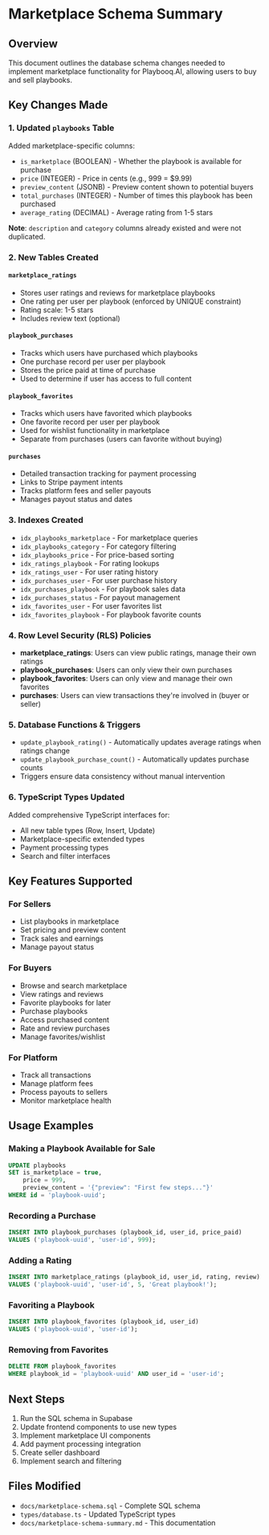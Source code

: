 # Marketplace Schema Summary

## Overview
This document outlines the database schema changes needed to implement marketplace functionality for Playbooq.AI, allowing users to buy and sell playbooks.

## Key Changes Made

### 1. Updated `playbooks` Table
Added marketplace-specific columns:
- `is_marketplace` (BOOLEAN) - Whether the playbook is available for purchase
- `price` (INTEGER) - Price in cents (e.g., 999 = $9.99)
- `preview_content` (JSONB) - Preview content shown to potential buyers
- `total_purchases` (INTEGER) - Number of times this playbook has been purchased
- `average_rating` (DECIMAL) - Average rating from 1-5 stars

**Note**: `description` and `category` columns already existed and were not duplicated.

### 2. New Tables Created

#### `marketplace_ratings`
- Stores user ratings and reviews for marketplace playbooks
- One rating per user per playbook (enforced by UNIQUE constraint)
- Rating scale: 1-5 stars
- Includes review text (optional)

#### `playbook_purchases`
- Tracks which users have purchased which playbooks
- One purchase record per user per playbook
- Stores the price paid at time of purchase
- Used to determine if user has access to full content

#### `playbook_favorites`
- Tracks which users have favorited which playbooks
- One favorite record per user per playbook
- Used for wishlist functionality in marketplace
- Separate from purchases (users can favorite without buying)

#### `purchases`
- Detailed transaction tracking for payment processing
- Links to Stripe payment intents
- Tracks platform fees and seller payouts
- Manages payout status and dates

### 3. Indexes Created
- `idx_playbooks_marketplace` - For marketplace queries
- `idx_playbooks_category` - For category filtering
- `idx_playbooks_price` - For price-based sorting
- `idx_ratings_playbook` - For rating lookups
- `idx_ratings_user` - For user rating history
- `idx_purchases_user` - For user purchase history
- `idx_purchases_playbook` - For playbook sales data
- `idx_purchases_status` - For payout management
- `idx_favorites_user` - For user favorites list
- `idx_favorites_playbook` - For playbook favorite counts

### 4. Row Level Security (RLS) Policies
- **marketplace_ratings**: Users can view public ratings, manage their own ratings
- **playbook_purchases**: Users can only view their own purchases
- **playbook_favorites**: Users can only view and manage their own favorites
- **purchases**: Users can view transactions they're involved in (buyer or seller)

### 5. Database Functions & Triggers
- `update_playbook_rating()` - Automatically updates average ratings when ratings change
- `update_playbook_purchase_count()` - Automatically updates purchase counts
- Triggers ensure data consistency without manual intervention

### 6. TypeScript Types Updated
Added comprehensive TypeScript interfaces for:
- All new table types (Row, Insert, Update)
- Marketplace-specific extended types
- Payment processing types
- Search and filter interfaces

## Key Features Supported

### For Sellers
- List playbooks in marketplace
- Set pricing and preview content
- Track sales and earnings
- Manage payout status

### For Buyers
- Browse and search marketplace
- View ratings and reviews
- Favorite playbooks for later
- Purchase playbooks
- Access purchased content
- Rate and review purchases
- Manage favorites/wishlist

### For Platform
- Track all transactions
- Manage platform fees
- Process payouts to sellers
- Monitor marketplace health

## Usage Examples

### Making a Playbook Available for Sale
```sql
UPDATE playbooks 
SET is_marketplace = true, 
    price = 999, 
    preview_content = '{"preview": "First few steps..."}'
WHERE id = 'playbook-uuid';
```

### Recording a Purchase
```sql
INSERT INTO playbook_purchases (playbook_id, user_id, price_paid)
VALUES ('playbook-uuid', 'user-id', 999);
```

### Adding a Rating
```sql
INSERT INTO marketplace_ratings (playbook_id, user_id, rating, review)
VALUES ('playbook-uuid', 'user-id', 5, 'Great playbook!');
```

### Favoriting a Playbook
```sql
INSERT INTO playbook_favorites (playbook_id, user_id)
VALUES ('playbook-uuid', 'user-id');
```

### Removing from Favorites
```sql
DELETE FROM playbook_favorites 
WHERE playbook_id = 'playbook-uuid' AND user_id = 'user-id';
```

## Next Steps
1. Run the SQL schema in Supabase
2. Update frontend components to use new types
3. Implement marketplace UI components
4. Add payment processing integration
5. Create seller dashboard
6. Implement search and filtering

## Files Modified
- `docs/marketplace-schema.sql` - Complete SQL schema
- `types/database.ts` - Updated TypeScript types
- `docs/marketplace-schema-summary.md` - This documentation
